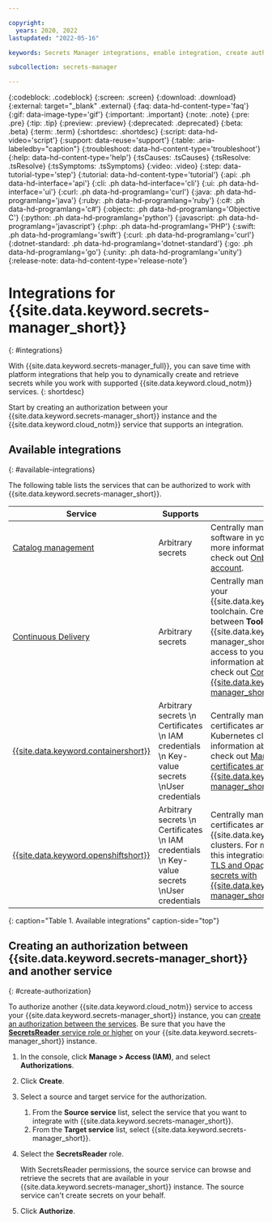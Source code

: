 ```yaml
---

copyright:
  years: 2020, 2022
lastupdated: "2022-05-16"

keywords: Secrets Manager integrations, enable integration, create authorization, service to service, grant access between services, using Secrets Manager with other services, authorize Secrets Manager

subcollection: secrets-manager

---
```


{:codeblock: .codeblock}
{:screen: .screen}
{:download: .download}
{:external: target="_blank" .external}
{:faq: data-hd-content-type='faq'}
{:gif: data-image-type='gif'}
{:important: .important}
{:note: .note}
{:pre: .pre}
{:tip: .tip}
{:preview: .preview}
{:deprecated: .deprecated}
{:beta: .beta}
{:term: .term}
{:shortdesc: .shortdesc}
{:script: data-hd-video='script'}
{:support: data-reuse='support'}
{:table: .aria-labeledby="caption"}
{:troubleshoot: data-hd-content-type='troubleshoot'}
{:help: data-hd-content-type='help'}
{:tsCauses: .tsCauses}
{:tsResolve: .tsResolve}
{:tsSymptoms: .tsSymptoms}
{:video: .video}
{:step: data-tutorial-type='step'}
{:tutorial: data-hd-content-type='tutorial'}
{:api: .ph data-hd-interface='api'}
{:cli: .ph data-hd-interface='cli'}
{:ui: .ph data-hd-interface='ui'}
{:curl: .ph data-hd-programlang='curl'}
{:java: .ph data-hd-programlang='java'}
{:ruby: .ph data-hd-programlang='ruby'}
{:c#: .ph data-hd-programlang='c#'}
{:objectc: .ph data-hd-programlang='Objective C'}
{:python: .ph data-hd-programlang='python'}
{:javascript: .ph data-hd-programlang='javascript'}
{:php: .ph data-hd-programlang='PHP'}
{:swift: .ph data-hd-programlang='swift'}
{:curl: .ph data-hd-programlang='curl'}
{:dotnet-standard: .ph data-hd-programlang='dotnet-standard'}
{:go: .ph data-hd-programlang='go'}
{:unity: .ph data-hd-programlang='unity'}
{:release-note: data-hd-content-type='release-note'}

# Integrations for {{site.data.keyword.secrets-manager_short}}
{: #integrations}

With {{site.data.keyword.secrets-manager_full}}, you can save time with platform integrations that help you to dynamically create and retrieve secrets while you work with supported {{site.data.keyword.cloud_notm}} services.
{: shortdesc}

Start by creating an authorization between your {{site.data.keyword.secrets-manager_short}} instance and the {{site.data.keyword.cloud_notm}} service that supports an integration.

## Available integrations
{: #available-integrations}

The following table lists the services that can be authorized to work with {{site.data.keyword.secrets-manager_short}}.

| Service | Supports | Description |
| ------------------ | ----------- | ----------- |
| [Catalog management](/docs/account?topic=account-create-private-catalog) | Arbitrary secrets | Centrally manage the credentials for software in your private catalogs. For more information about this integration, check out [Onboarding software to your account](/docs/account?topic=account-create-private-catalog). |
| [Continuous Delivery](/docs/ContinuousDelivery?topic=ContinuousDelivery-secretsmanager) | Arbitrary secrets | Centrally manage the credentials for your {{site.data.keyword.contdelivery_short}} toolchain. Create an authorization between **Toolchain** and {{site.data.keyword.secrets-manager_short}} to give a toolchain access to your secrets. For more information about this integration, check out [Configuring {{site.data.keyword.secrets-manager_short}}](/docs/ContinuousDelivery?topic=ContinuousDelivery-secretsmanager).  |
| [{{site.data.keyword.containershort}}](/docs/containers) | Arbitrary secrets  \n Certificates  \n IAM credentials  \n Key-value secrets  \nUser credentials | Centrally manage Ingress subdomain certificates and other secrets for your Kubernetes clusters. For more information about this integration, check out [Managing TLS and Opaque certificates and secrets with {{site.data.keyword.secrets-manager_short}}](/docs/containers?topic=containers-ingress-types#manage_certs_secrets_mgr). |
| [{{site.data.keyword.openshiftshort}}](/docs/openshift) | Arbitrary secrets  \n Certificates  \n IAM credentials  \n Key-value secrets  \nUser credentials | Centrally manage Ingress subdomain certificates and other secrets for your {{site.data.keyword.openshiftshort}} clusters. For more information about this integration, check out [Managing TLS and Opaque certificates and secrets with {{site.data.keyword.secrets-manager_short}}](/docs/openshift?topic=openshift-ingress-roks4#manage_certs_secrets_mgr). |
{: caption="Table 1. Available integrations" caption-side="top"}

## Creating an authorization between {{site.data.keyword.secrets-manager_short}} and another service
{: #create-authorization}

To authorize another {{site.data.keyword.cloud_notm}} service to access your {{site.data.keyword.secrets-manager_short}} instance, you can [create an authorization between the services](/docs/account?topic=account-serviceauth). Be sure that you have the [**SecretsReader** service role or higher](/docs/secrets-manager?topic=secrets-manager-iam) on your {{site.data.keyword.secrets-manager_short}} instance.

1. In the console, click **Manage > Access (IAM)**, and select **Authorizations**.
2. Click **Create**.
3. Select a source and target service for the authorization.

    1. From the **Source service** list, select the service that you want to integrate with {{site.data.keyword.secrets-manager_short}}.
    2. From the **Target service** list, select {{site.data.keyword.secrets-manager_short}}.
4. Select the **SecretsReader** role.

    With SecretsReader permissions, the source service can browse and retrieve the secrets that are available in your {{site.data.keyword.secrets-manager_short}} instance. The source service can't create secrets on your behalf.
5. Click **Authorize**.



